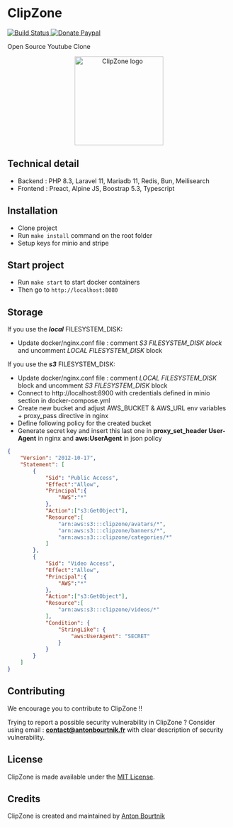 ClipZone
=====

<a href="https://github.com/abourtnik/clip-zone/actions">
<img src="https://github.com/abourtnik/clip-zone/actions/workflows/CI-CD.yml/badge.svg" alt="Build Status">
</a>
<a href="https://www.paypal.com/donate/?hosted_button_id=P4KH8VMKM6XMJ">
<img src="https://img.shields.io/badge/Donate-blue?logo=paypal" alt="Donate Paypal">
</a>

Open Source Youtube Clone

<p align="center">
    <img src="https://www.clip-zone.com/images/logo.png" alt="ClipZone logo" height="200">
</p>

## Technical detail

* Backend : PHP 8.3, Laravel 11, Mariadb 11, Redis, Bun, Meilisearch
* Frontend : Preact, Alpine JS, Boostrap 5.3, Typescript

## Installation

* Clone project
* Run `make install` command on the root folder
* Setup keys for minio and stripe

## Start project
* Run `make start` to start docker containers
* Then go to `http://localhost:8080`

## Storage

If you use the ***local*** FILESYSTEM_DISK:

- Update docker/nginx.conf file : comment *S3 FILESYSTEM_DISK block* and uncomment *LOCAL FILESYSTEM_DISK* block 

If you use the ***s3*** FILESYSTEM_DISK: 

- Update docker/nginx.conf file : comment *LOCAL FILESYSTEM_DISK* block and uncomment *S3 FILESYSTEM_DISK* block
- Connect to http://localhost:8900 with credentials defined in minio section in docker-compose.yml
- Create new bucket and adjust AWS_BUCKET & AWS_URL env variables + proxy_pass directive in nginx
- Define following policy for the created bucket
- Generate secret key and insert this last one in **proxy_set_header User-Agent** in nginx and **aws:UserAgent** in json policy

```json
{
    "Version": "2012-10-17",
    "Statement": [
        {
            "Sid": "Public Access",
            "Effect":"Allow",
            "Principal":{
                "AWS":"*"
            },
            "Action":["s3:GetObject"],
            "Resource":[
                "arn:aws:s3:::clipzone/avatars/*",
                "arn:aws:s3:::clipzone/banners/*",
                "arn:aws:s3:::clipzone/categories/*"
            ]
        },
        {
            "Sid": "Video Access",
            "Effect":"Allow",
            "Principal":{
                "AWS":"*"
            },
            "Action":["s3:GetObject"],
            "Resource":[
                "arn:aws:s3:::clipzone/videos/*"
            ],
            "Condition": {
                "StringLike": {
                    "aws:UserAgent": "SECRET"
                }
            }
        }
    ]
}
```

## Contributing

We encourage you to contribute to ClipZone !!

Trying to report a possible security vulnerability in ClipZone ? Consider using email :
**contact@antonbourtnik.fr** with clear description of security vulnerability.

## License
ClipZone is made available under the [MIT License](http://www.opensource.org/licenses/mit-license.php).

## Credits
ClipZone is created and maintained by [Anton Bourtnik](https://github.com/abourtnik)
